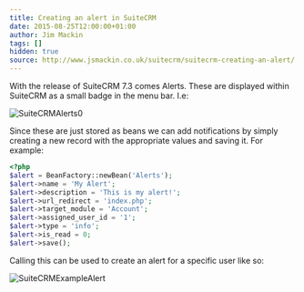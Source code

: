 ```yaml
---
title: Creating an alert in SuiteCRM
date: 2015-08-25T12:00:00+01:00
author: Jim Mackin
tags: []
hidden: true
source: http://www.jsmackin.co.uk/suitecrm/suitecrm-creating-an-alert/
---
```


With the release of SuiteCRM 7.3 comes Alerts. These are displayed
within SuiteCRM as a small badge in the menu bar. I.e:

![SuiteCRMAlerts0](/images/en/community/20SuiteCRMAlerts0.png)

<!--more-->

Since these are just stored as beans we can add notifications by simply
creating a new record with the appropriate values and saving it. For
example:

```php
<?php
$alert = BeanFactory::newBean('Alerts');
$alert->name = 'My Alert';
$alert->description = 'This is my alert!';
$alert->url_redirect = 'index.php';
$alert->target_module = 'Account';
$alert->assigned_user_id = '1';
$alert->type = 'info';
$alert->is_read = 0;
$alert->save();
```

Calling this can be used to create an alert for a specific user like so:

![SuiteCRMExampleAlert](/images/en/community/21SuiteCRMExampleAlert.png)
